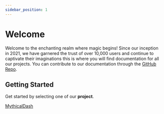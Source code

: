 ```yaml
---
sidebar_position: 1
---
```


# Welcome 

Welcome to the enchanting realm where magic begins! Since our inception in 2021, we have garnered the trust of over 10,000 users and continue to captivate their imaginations this is where you will find documentation for all our projects. You can contribute to our documentation through the [GitHub Repo](https://github.com/MythicalLTD/MythicalDocs).

## Getting Started

Get started by selecting one of our **project**.

[MythicalDash](/docs/mythicaldash/intro)